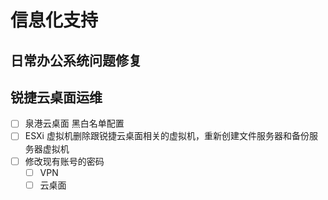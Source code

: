 # 信息化支持

## 日常办公系统问题修复

## 锐捷云桌面运维

- [ ] 泉港云桌面 黑白名单配置
- [ ] ESXi 虚拟机删除跟锐捷云桌面相关的虚拟机，重新创建文件服务器和备份服务器虚拟机
- [ ] 修改现有账号的密码
  - [ ] VPN
  - [ ] 云桌面
